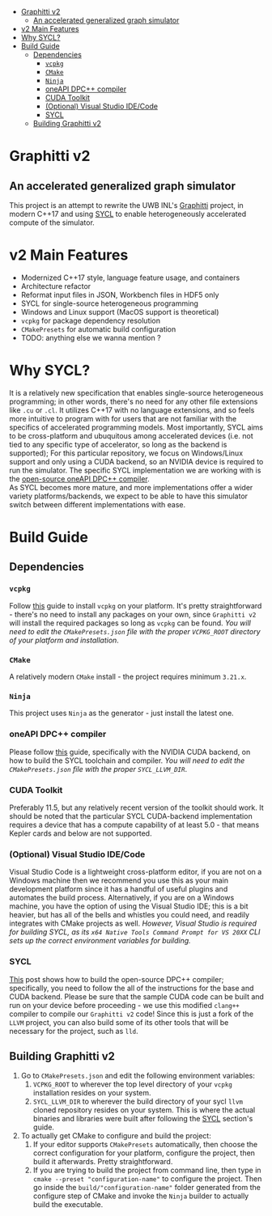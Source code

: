 - [Graphitti v2](#graphitti-v2)
  - [An accelerated generalized graph simulator](#an-accelerated-generalized-graph-simulator)
- [v2 Main Features](#v2-main-features)
- [Why SYCL?](#why-sycl)
- [Build Guide](#build-guide)
  - [Dependencies](#dependencies)
    - [`vcpkg`](#vcpkg)
    - [`CMake`](#cmake)
    - [`Ninja`](#ninja)
    - [oneAPI DPC++ compiler](#oneapi-dpc-compiler)
    - [CUDA Toolkit](#cuda-toolkit)
    - [(Optional) Visual Studio IDE/Code](#optional-visual-studio-idecode)
    - [SYCL](#sycl)
  - [Building Graphitti v2](#building-graphitti-v2)

# Graphitti v2 
## An accelerated generalized graph simulator
This project is an attempt to rewrite the UWB INL's [Graphitti](https://github.com/UWB-Biocomputing/Graphitti) project, in modern C++17 and using [SYCL](https://www.khronos.org/sycl/) to enable heterogeneously accelerated compute of the simulator.

# v2 Main Features
- Modernized C++17 style, language feature usage, and containers
- Architecture refactor 
- Reformat input files in JSON, Workbench files in HDF5 only 
- SYCL for single-source heterogeneous programming
- Windows and Linux support (MacOS support is theoretical)
- `vcpkg` for package dependency resolution
- `CMakePresets` for automatic build configuration
- TODO: anything else we wanna mention ?

# Why SYCL?
It is a relatively new specification that enables single-source heterogeneous programming; in other words, there's no need for any other file extensions like `.cu` or `.cl`. It utilizes C++17 with no language extensions, and so feels more intuitive to program with for users that are not familiar with the specifics of accelerated programming models. Most importantly, SYCL aims to be cross-platform and ubuquitous among accelerated devices (i.e. not tied to any specific type of accelerator, so long as the backend is supported); For this particular repository, we focus on Windows/Linux support and only using a CUDA backend, so an NVIDIA device is required to run the simulator. The specific SYCL implementation we are working with is the [open-source oneAPI DPC++ compiler](https://github.com/intel/llvm).  
As SYCL becomes more mature, and more implementations offer a wider variety platforms/backends, we expect to be able to have this simulator switch between different implementations with ease.

# Build Guide

## Dependencies

### `vcpkg`
Follow [this](https://vcpkg.io/en/getting-started.html) guide to install `vcpkg` on your platform. It's pretty straightforward - there's no need to install any packages on your own, since `Graphitti v2` will install the required packages so long as `vcpkg` can be found. _You will need to edit the `CMakePresets.json` file with the proper `VCPKG_ROOT` directory of your platform and installation_.

### `CMake`
A relatively modern `CMake` install - the project requires minimum `3.21.x`.

### `Ninja`
This project uses `Ninja` as the generator - just install the latest one.

### oneAPI DPC++ compiler
Please follow [this](https://intel.github.io/llvm-docs/GetStartedGuide.html) guide, specifically with the NVIDIA CUDA backend, on how to build the SYCL toolchain and compiler. _You will need to edit the `CMakePresets.json` file with the proper `SYCL_LLVM_DIR`_.

### CUDA Toolkit
Preferably 11.5, but any relatively recent version of the toolkit should work. It should be noted that the particular SYCL CUDA-backend implementation requires a device that has a compute capability of at least 5.0 - that means Kepler cards and below are not supported.

### (Optional) Visual Studio IDE/Code
Visual Studio Code is a lightweight cross-platform editor, if you are not on a Windows machine then we recommend you use this as your main development platform since it has a handful of useful plugins and automates the build process. 
Alternatively, if you are on a Windows machine, you have the option of using the Visual Studio IDE; this is a bit heavier, but has all of the bells and whistles you could need, and readily integrates with CMake projects as well. *However, Visual Studio is required for building SYCL, as its `x64 Native Tools Command Prompt for VS 20XX` CLI sets up the correct environment variables for building.*

### SYCL 
[This](https://intel.github.io/llvm-docs/GetStartedGuide.html) post shows how to build the open-source DPC++ compiler; specifically, you need to follow the all of the instructions for the base and CUDA backend. Please be sure that the sample CUDA code can be built and run on your device before proceeding - we use this modified `clang++` compiler to compile our `Graphitti v2` code! Since this is just a fork of the `LLVM` project, you can also build some of its other tools that will be necessary for the project, such as `lld`. 

## Building Graphitti v2

1. Go to `CMakePresets.json` and edit the following environment variables:
   1. `VCPKG_ROOT` to wherever the top level directory of your `vcpkg` installation resides on your system.
   2. `SYCL_LLVM_DIR` to wherever the build directory of your sycl `llvm` cloned repository resides on your system. This is where the actual binaries and libraries were built after following the [SYCL](#sycl) section's guide.
2. To actually get CMake to configure and build the project:
   1. If your editor supports `CMakePresets` automatically, then choose the correct configuration for your platform, configure the project, then build it afterwards. Pretty straightforward.
   2. If you are trying to build the project from command line, then type in `cmake --preset "configuration-name"` to configure the project. Then go inside the `build/"configuration-name"` folder generated from the configure step of CMake and invoke the `Ninja` builder to actually build the executable.